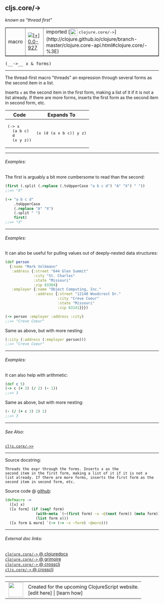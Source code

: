 ## cljs.core/->

_known as "thread first"_


 <table border="1">
<tr>
<td>macro</td>
<td><a href="https://github.com/cljsinfo/cljs-api-docs/tree/0.0-927"><img valign="middle" alt="[+] 0.0-927" title="Added in 0.0-927" src="https://img.shields.io/badge/+-0.0--927-lightgrey.svg"></a> </td>
<td>
imported [<img height="24px" valign="middle" src="http://i.imgur.com/1GjPKvB.png"> <samp>clojure.core/-></samp>](http://clojure.github.io/clojure/branch-master/clojure.core-api.html#clojure.core/-%3E)
</td>
</tr>
</table>


 <samp>
(__->__ x & forms)<br>
</samp>

---

The thread-first macro "threads" an expression through several forms as the
second item in a list.

Inserts `x` as the second item in the first form, making a list of it if it is
not a list already. If there are more forms, inserts the first form as the
second item in second form, etc.

<table class="code-tbl-9bef6">
  <thead>
    <tr>
      <th>Code</th>
      <th>Expands To</th></tr></thead>
  <tbody>
    <tr>
      <td><pre>
(-> x
  (a b c)
  d
  (x y z))</pre></td>
      <td><pre>
(x (d (a x b c)) y z)</pre></td></tr></tbody></table>



---

###### Examples:

The first is arguably a bit more cumbersome to read than the second:

```clj
(first (.split (.replace (.toUpperCase "a b c d") "A" "X") " "))
;;=> "X"

(-> "a b c d"
    .toUpperCase
    (.replace "A" "X")
    (.split " ")
    first)
;;=> "X"
```



---
###### Examples:

It can also be useful for pulling values out of deeply-nested
data structures:

```clj
(def person
  {:name "Mark Volkmann"
   :address {:street "644 Glen Summit"
             :city "St. Charles"
             :state "Missouri"
             :zip 63304}
   :employer {:name "Object Computing, Inc."
              :address {:street "12140 Woodcrest Dr."
                        :city "Creve Coeur"
                        :state "Missouri"
                        :zip 63141}}})

(-> person :employer :address :city)
;;=> "Creve Coeur"
```

Same as above, but with more nesting:

```clj
(:city (:address (:employer person)))
;;=> "Creve Coeur"
```



---
###### Examples:

It can also help with arithmetic:

```clj
(def c 5)
(-> c (+ 3) (/ 2) (- 1))
;;=> 3
```

Same as above, but with more nesting:

```clj
(- (/ (+ c 3) 2) 1)
;;=> 3
```



---

###### See Also:

[`cljs.core/->>`](../cljs.core/-GTGT.md)<br>

---


Source docstring:

```
Threads the expr through the forms. Inserts x as the
second item in the first form, making a list of it if it is not a
list already. If there are more forms, inserts the first form as the
second item in second form, etc.
```


Source code @ [github](https://github.com/clojure/clojure/blob/clojure-1.3.0/src/clj/clojure/core.clj#L1528-L1538):

```clj
(defmacro ->
  ([x] x)
  ([x form] (if (seq? form)
              (with-meta `(~(first form) ~x ~@(next form)) (meta form))
              (list form x)))
  ([x form & more] `(-> (-> ~x ~form) ~@more)))
```

<!--
Repo - tag - source tree - lines:

 <pre>
clojure @ clojure-1.3.0
└── src
    └── clj
        └── clojure
            └── <ins>[core.clj:1528-1538](https://github.com/clojure/clojure/blob/clojure-1.3.0/src/clj/clojure/core.clj#L1528-L1538)</ins>
</pre>

-->

---



###### External doc links:

[`clojure.core/->` @ clojuredocs](http://clojuredocs.org/clojure.core/->)<br>
[`clojure.core/->` @ grimoire](http://conj.io/store/v1/org.clojure/clojure/1.7.0-beta3/clj/clojure.core/-%3E/)<br>
[`clojure.core/->` @ crossclj](http://crossclj.info/fun/clojure.core/-%3E.html)<br>
[`cljs.core/->` @ crossclj](http://crossclj.info/fun/cljs.core/-%3E.html)<br>

---

 <table>
<tr><td>
<img valign="middle" align="right" width="48px" src="http://i.imgur.com/Hi20huC.png">
</td><td>
Created for the upcoming ClojureScript website.<br>
[edit here] | [learn how]
</td></tr></table>

[edit here]:https://github.com/cljsinfo/cljs-api-docs/blob/master/cljsdoc/cljs.core/-GT.cljsdoc
[learn how]:https://github.com/cljsinfo/cljs-api-docs/wiki/cljsdoc-files

<!--

This information was too distracting to show to readers, but I'll leave it
commented here since it is helpful to:

- pretty-print the data used to generate this document
- and show how to retrieve that data



The API data for this symbol:

```clj
{:description "The thread-first macro \"threads\" an expression through several forms as the\nsecond item in a list.\n\nInserts `x` as the second item in the first form, making a list of it if it is\nnot a list already. If there are more forms, inserts the first form as the\nsecond item in second form, etc.\n\n<table class=\"code-tbl-9bef6\">\n  <thead>\n    <tr>\n      <th>Code</th>\n      <th>Expands To</th></tr></thead>\n  <tbody>\n    <tr>\n      <td><pre>\n(-> x\n  (a b c)\n  d\n  (x y z))</pre></td>\n      <td><pre>\n(x (d (a x b c)) y z)</pre></td></tr></tbody></table>",
 :ns "cljs.core",
 :name "->",
 :signature ["[x & forms]"],
 :history [["+" "0.0-927"]],
 :type "macro",
 :related ["cljs.core/->>"],
 :full-name-encode "cljs.core/-GT",
 :source {:code "(defmacro ->\n  ([x] x)\n  ([x form] (if (seq? form)\n              (with-meta `(~(first form) ~x ~@(next form)) (meta form))\n              (list form x)))\n  ([x form & more] `(-> (-> ~x ~form) ~@more)))",
          :title "Source code",
          :repo "clojure",
          :tag "clojure-1.3.0",
          :filename "src/clj/clojure/core.clj",
          :lines [1528 1538]},
 :examples [{:id "19b460",
             :content "The first is arguably a bit more cumbersome to read than the second:\n\n```clj\n(first (.split (.replace (.toUpperCase \"a b c d\") \"A\" \"X\") \" \"))\n;;=> \"X\"\n\n(-> \"a b c d\"\n    .toUpperCase\n    (.replace \"A\" \"X\")\n    (.split \" \")\n    first)\n;;=> \"X\"\n```"}
            {:id "78ad8f",
             :content "It can also be useful for pulling values out of deeply-nested\ndata structures:\n\n```clj\n(def person\n  {:name \"Mark Volkmann\"\n   :address {:street \"644 Glen Summit\"\n             :city \"St. Charles\"\n             :state \"Missouri\"\n             :zip 63304}\n   :employer {:name \"Object Computing, Inc.\"\n              :address {:street \"12140 Woodcrest Dr.\"\n                        :city \"Creve Coeur\"\n                        :state \"Missouri\"\n                        :zip 63141}}})\n\n(-> person :employer :address :city)\n;;=> \"Creve Coeur\"\n```\n\nSame as above, but with more nesting:\n\n```clj\n(:city (:address (:employer person)))\n;;=> \"Creve Coeur\"\n```"}
            {:id "5fe621",
             :content "It can also help with arithmetic:\n\n```clj\n(def c 5)\n(-> c (+ 3) (/ 2) (- 1))\n;;=> 3\n```\n\nSame as above, but with more nesting:\n\n```clj\n(- (/ (+ c 3) 2) 1)\n;;=> 3\n```"}],
 :known-as "thread first",
 :full-name "cljs.core/->",
 :clj-symbol "clojure.core/->",
 :docstring "Threads the expr through the forms. Inserts x as the\nsecond item in the first form, making a list of it if it is not a\nlist already. If there are more forms, inserts the first form as the\nsecond item in second form, etc."}

```

Retrieve the API data for this symbol:

```clj
;; from Clojure REPL
(require '[clojure.edn :as edn])
(-> (slurp "https://raw.githubusercontent.com/cljsinfo/cljs-api-docs/catalog/cljs-api.edn")
    (edn/read-string)
    (get-in [:symbols "cljs.core/->"]))
```

-->
